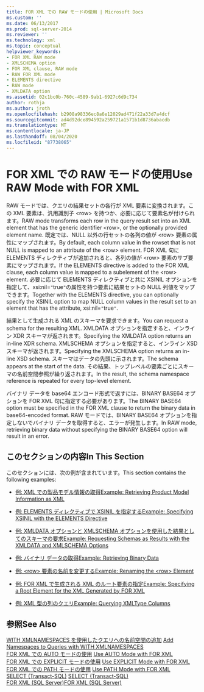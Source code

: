 ```yaml
---
title: FOR XML での RAW モードの使用 | Microsoft Docs
ms.custom: ''
ms.date: 06/13/2017
ms.prod: sql-server-2014
ms.reviewer: ''
ms.technology: xml
ms.topic: conceptual
helpviewer_keywords:
- FOR XML RAW mode
- XMLSCHEMA option
- FOR XML clause, RAW mode
- RAW FOR XML mode
- ELEMENTS directive
- RAW mode
- XMLDATA option
ms.assetid: 02c1bc0b-760c-4589-9ab1-6927c6d9c734
author: rothja
ms.author: jroth
ms.openlocfilehash: b2908a98336ec8a6e12029ad471f22a33d7a4dcf
ms.sourcegitcommit: ad4d92dce894592a259721a1571b1d8736abacdb
ms.translationtype: MT
ms.contentlocale: ja-JP
ms.lasthandoff: 08/04/2020
ms.locfileid: "87738065"
---
```

# <a name="use-raw-mode-with-for-xml"></a><span data-ttu-id="2eec9-102">FOR XML での RAW モードの使用</span><span class="sxs-lookup"><span data-stu-id="2eec9-102">Use RAW Mode with FOR XML</span></span>
  <span data-ttu-id="2eec9-103">RAW モードでは、クエリの結果セットの各行が XML 要素に変換されます。この XML 要素は、汎用識別子 \<row> を持つか、必要に応じて要素名が付けられます。</span><span class="sxs-lookup"><span data-stu-id="2eec9-103">RAW mode transforms each row in the query result set into an XML element that has the generic identifier \<row>, or the optionally provided element name.</span></span> <span data-ttu-id="2eec9-104">既定では、NULL 以外の行セットの各列の値が \<row> 要素の属性にマップされます。</span><span class="sxs-lookup"><span data-stu-id="2eec9-104">By default, each column value in the rowset that is not NULL is mapped to an attribute of the \<row> element.</span></span> <span data-ttu-id="2eec9-105">FOR XML 句に ELEMENTS ディレクティブが追加されると、各列の値が \<row> 要素のサブ要素にマップされます。</span><span class="sxs-lookup"><span data-stu-id="2eec9-105">If the ELEMENTS directive is added to the FOR XML clause, each column value is mapped to a subelement of the \<row> element.</span></span> <span data-ttu-id="2eec9-106">必要に応じて ELEMENTS ディレクティブと共に XSINIL オプションを指定して、xsi:nil=`"`true`"`の属性を持つ要素に結果セットの NULL 列値をマップできます。</span><span class="sxs-lookup"><span data-stu-id="2eec9-106">Together with the ELEMENTS directive, you can optionally specify the XSINIL option to map NULL column values in the result set to an element that has the attribute, xsi:nil=`"`true`"`.</span></span>  
  
 <span data-ttu-id="2eec9-107">結果として生成される XML のスキーマを要求できます。</span><span class="sxs-lookup"><span data-stu-id="2eec9-107">You can request a schema for the resulting XML.</span></span> <span data-ttu-id="2eec9-108">XMLDATA オプションを指定すると、インライン XDR スキーマが返されます。</span><span class="sxs-lookup"><span data-stu-id="2eec9-108">Specifying the XMLDATA option returns an in-line XDR schema.</span></span> <span data-ttu-id="2eec9-109">XMLSCHEMA オプションを指定すると、インライン XSD スキーマが返されます。</span><span class="sxs-lookup"><span data-stu-id="2eec9-109">Specifying the XMLSCHEMA option returns an in-line XSD schema.</span></span> <span data-ttu-id="2eec9-110">スキーマはデータの先頭に示されます。</span><span class="sxs-lookup"><span data-stu-id="2eec9-110">The schema appears at the start of the data.</span></span> <span data-ttu-id="2eec9-111">その結果、トップレベルの要素ごとにスキーマの名前空間参照が繰り返されます。</span><span class="sxs-lookup"><span data-stu-id="2eec9-111">In the result, the schema namespace reference is repeated for every top-level element.</span></span>  
  
 <span data-ttu-id="2eec9-112">バイナリ データを base64 エンコード形式で返すには、BINARY BASE64 オプションを FOR XML 句に指定する必要があります。</span><span class="sxs-lookup"><span data-stu-id="2eec9-112">The BINARY BASE64 option must be specified in the FOR XML clause to return the binary data in base64-encoded format.</span></span> <span data-ttu-id="2eec9-113">RAW モードでは、BINARY BASE64 オプションを指定しないでバイナリ データを取得すると、エラーが発生します。</span><span class="sxs-lookup"><span data-stu-id="2eec9-113">In RAW mode, retrieving binary data without specifying the BINARY BASE64 option will result in an error.</span></span>  
  
## <a name="in-this-section"></a><span data-ttu-id="2eec9-114">このセクションの内容</span><span class="sxs-lookup"><span data-stu-id="2eec9-114">In This Section</span></span>  
 <span data-ttu-id="2eec9-115">このセクションには、次の例が含まれています。</span><span class="sxs-lookup"><span data-stu-id="2eec9-115">This section contains the following examples:</span></span>  
  
-   [<span data-ttu-id="2eec9-116">例: XML での製品モデル情報の取得</span><span class="sxs-lookup"><span data-stu-id="2eec9-116">Example: Retrieving Product Model Information as XML</span></span>](example-retrieving-product-model-information-as-xml.md)  
  
-   [<span data-ttu-id="2eec9-117">例: ELEMENTS ディレクティブで XSINIL を指定する</span><span class="sxs-lookup"><span data-stu-id="2eec9-117">Example: Specifying XSINIL with the ELEMENTS Directive</span></span>](example-specifying-xsinil-with-the-elements-directive.md)  
  
-   [<span data-ttu-id="2eec9-118">例: XMLDATA オプションと XMLSCHEMA オプションを使用した結果としてのスキーマの要求</span><span class="sxs-lookup"><span data-stu-id="2eec9-118">Example: Requesting Schemas as Results with the XMLDATA and XMLSCHEMA Options</span></span>](example-requesting-schemas-as-results-with-the-xmldata-and-xmlschema-options.md)  
  
-   [<span data-ttu-id="2eec9-119">例: バイナリ データの取得</span><span class="sxs-lookup"><span data-stu-id="2eec9-119">Example: Retrieving Binary Data</span></span>](example-retrieving-binary-data.md)  
  
-   [<span data-ttu-id="2eec9-120">例: &#60;row&#62; 要素の名前を変更する</span><span class="sxs-lookup"><span data-stu-id="2eec9-120">Example: Renaming the &#60;row&#62; Element</span></span>](example-renaming-the-row-element.md)  
  
-   [<span data-ttu-id="2eec9-121">例: FOR XML で生成される XML のルート要素の指定</span><span class="sxs-lookup"><span data-stu-id="2eec9-121">Example: Specifying a Root Element for the XML Generated by FOR XML</span></span>](example-specifying-a-root-element-for-the-xml-generated-by-for-xml.md)  
  
-   [<span data-ttu-id="2eec9-122">例: XML 型の列のクエリ</span><span class="sxs-lookup"><span data-stu-id="2eec9-122">Example: Querying XMLType Columns</span></span>](example-querying-xmltype-columns.md)  
  
## <a name="see-also"></a><span data-ttu-id="2eec9-123">参照</span><span class="sxs-lookup"><span data-stu-id="2eec9-123">See Also</span></span>  
 <span data-ttu-id="2eec9-124">[WITH XMLNAMESPACES を使用したクエリへの名前空間の追加](add-namespaces-to-queries-with-with-xmlnamespaces.md) </span><span class="sxs-lookup"><span data-stu-id="2eec9-124">[Add Namespaces to Queries with WITH XMLNAMESPACES](add-namespaces-to-queries-with-with-xmlnamespaces.md) </span></span>  
 <span data-ttu-id="2eec9-125">[FOR XML での AUTO モードの使用](use-auto-mode-with-for-xml.md) </span><span class="sxs-lookup"><span data-stu-id="2eec9-125">[Use AUTO Mode with FOR XML](use-auto-mode-with-for-xml.md) </span></span>  
 <span data-ttu-id="2eec9-126">[FOR XML での EXPLICIT モードの使用](use-explicit-mode-with-for-xml.md) </span><span class="sxs-lookup"><span data-stu-id="2eec9-126">[Use EXPLICIT Mode with FOR XML](use-explicit-mode-with-for-xml.md) </span></span>  
 <span data-ttu-id="2eec9-127">[FOR XML での PATH モードの使用](use-path-mode-with-for-xml.md) </span><span class="sxs-lookup"><span data-stu-id="2eec9-127">[Use PATH Mode with FOR XML](use-path-mode-with-for-xml.md) </span></span>  
 <span data-ttu-id="2eec9-128">[SELECT &#40;Transact-SQL&#41;](/sql/t-sql/queries/select-transact-sql) </span><span class="sxs-lookup"><span data-stu-id="2eec9-128">[SELECT &#40;Transact-SQL&#41;](/sql/t-sql/queries/select-transact-sql) </span></span>  
 [<span data-ttu-id="2eec9-129">FOR XML &#40;SQL Server&#41;</span><span class="sxs-lookup"><span data-stu-id="2eec9-129">FOR XML &#40;SQL Server&#41;</span></span>](../xml/for-xml-sql-server.md)  
  
  
